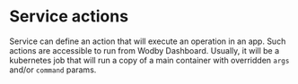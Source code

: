 # Service actions

Service can define an action that will execute an operation in an app. Such actions are accessible to run from Wodby Dashboard. Usually, it will be a kubernetes job that will run a copy of a main container with overridden `args` and/or `command` params.

